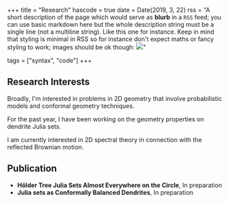 +++
title = "Research"
hascode = true
date = Date(2019, 3, 22)
rss = "A short description of the page which would serve as **blurb** in a `RSS` feed; you can use basic markdown here but the whole description string must be a single line (not a multiline string). Like this one for instance. Keep in mind that styling is minimal in RSS so for instance don't expect maths or fancy styling to work; images should be ok though: ![](https://upload.wikimedia.org/wikipedia/en/3/32/Rick_and_Morty_opening_credits.jpeg)"

tags = ["syntax", "code"]
+++

## Research Interests
Broadly, I'm interested in problems in 2D geometry that involve probabilistic models and conformal geometry techniques. 

For the past year, I have been working on the geometry properties on dendrite Julia sets. 

I am currently interested in 2D spectral theory in connection with the reflected Brownian motion.

## Publication
* **Hölder Tree Julia Sets Almost Everywhere on the Circle**, In preparation
* **Julia sets as Conformally Balanced Dendrites**, In preparation